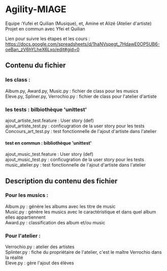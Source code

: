 # Agility-MIAGE

Equipe :Yufei et Quilian (Musique), et, Amine et Alizé  (Atelier d'artiste) <br>
Projet en commun avec Yfei et Quilian <br>

Lien pour suivre les étapes et les cours : <br>
https://docs.google.com/spreadsheets/d/1haNVspegt_7HdawE0OP5UB6-oeBan_zV6hYLheX6Lxo/edit#gid=0 <br>

## Contenu du fichier 
### les class :
Album.py, Award.py, Music.py : fichier de class pour les musics <br>
Eleve.py, Spliner.py, Verrochio.py : fichier de class pour l'atelier d'artiste<br>


### les tests : bilbiothèque 'unittest'
ajout_artiste_test.feature : User story (def) <br>
ajout_artiste_test.py : conficugration de la user story pour les tests <br>
Concours_art_test.py : test fonctionnelle de l'ajout d'artiste dans l'atelier <br>
#### test en commun : bibliothèque 'unittest' <br>
ajout_music_test.feature : User story (def) <br>
ajout_music_test.py : conficugration de la user story pour les tests <br>
music_atelier.py : test fonctionnelle de l'ajout d'artiste dans l'atelier <br>

## Description du contenu des fichier
### Pour les musics :
Album.py : génère les albums avec les titre de music <br>
Music.py : génère les musics avec le caractéristique et dans quel album elles appartiennent <br>
Award.py : classification des album et/ou music <br>

### Pour l'atelier :
Verrochio.py : atelier des artistes <br>
Splinter.py : fiche du propriétaire de l'atelier, c'est le maître Verrochio dans la réalité <br>
Eleve.py : gère l'ajout des élèves <br>



